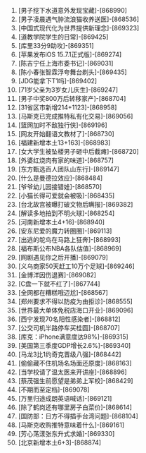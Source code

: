 
1. [男子挖下水道意外发现宝藏]-[868990]
1. [男子凌晨遇气肿流浪猫收养送医]-[868536]
1. [中国式现代化为世界提供新理念]-[869323]
1. [道教学院学生的日常]-[869425]
1. [库里33分9助攻]-[869351]
1. [苹果发布iOS 15.7.1正式版]-[869274]
1. [陈吉宁任上海市委书记]-[869031]
1. [陈小春张智霖浮夸舞台剃头]-[869435]
1. [JDG能拿下T1吗]-[869402]
1. [71岁父亲为3岁女儿庆生]-[869247]
1. [男子中奖800万后转移家产]-[868704]
1. [31省区市新增214+1123]-[868958]
1. [马斯克已完成推特私有化交易]-[869056]
1. [篮网加时不敌独行侠]-[869196]
1. [网友开始翻语文教材了]-[868730]
1. [福建新增本土13+163]-[868983]
1. [女大学生被坠楼男子砸中后截瘫]-[868720]
1. [外婆红烧肉有家的味道]-[868757]
1. [东方甄选百人团队山东行]-[869147]
1. [什么是曼德拉效应]-[868484]
1. [爷爷幼儿园接错娃]-[868570]
1. [小猫长得可爱就会被吸]-[868435]
1. [台北故宫被曝打破文物后瞒报]-[869382]
1. [解读多地拍到不明火球]-[868254]
1. [河南新增本土4+16]-[868940]
1. [安东尼爱的魔力转圈圈]-[869113]
1. [出逃的鸵鸟在马路上狂奔]-[868993]
1. [福布斯公布NBA各队估值]-[868969]
1. [网剧遇见你之后开播]-[869079]
1. [义乌商家50天赶工10万个足球]-[869246]
1. [金博洋因伤退赛]-[869082]
1. [C盘一下就不红了]-[867744]
1. [全网都在糟糕哦迈尬]-[868567]
1. [郑州要求不得以防疫为由拒诊]-[868555]
1. [世界最大单体免税店海口开业]-[869096]
1. [西宁发现70名阳性感染者]-[868812]
1. [公交司机半路停车买桂圆]-[868707]
1. [库克：iPhone满意度达98%]-[869315]
1. [美国第三季度GDP增长2.6%]-[869340]
1. [马龙3比1约奇克晋级八强]-[868442]
1. [偷偷藏不住机场名场面还原度]-[868163]
1. [当学校请了温太医来开讲座]-[868896]
1. [蔡茂强生前愿望是弟弟上军校]-[868429]
1. [不期而至定档]-[869078]
1. [万里归途成朗英语喊话]-[869121]
1. [除了鹤岗还有哪里房子白菜价]-[868614]
1. [国防部：日方不得插手台湾问题]-[868104]
1. [马斯克收购推特意味着什么]-[869161]
1. [芳心荡漾张东升式求婚]-[869330]
1. [北京新增本土6+3]-[868874]